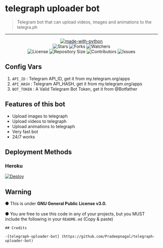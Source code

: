 <h1 align= left>telegraph uploader bot</h1>

> Telegram bot that can upload videos, images and animations to the telegra.ph
----

    
<p align="center">
<a href="https://python.org"><img src="http://forthebadge.com/images/badges/made-with-python.svg" alt="made-with-python"></a>
<br>
    <img src="https://img.shields.io/github/stars/Pradeepnagal/telegraph-uploader-bot?style=for-the-badge" alt="Stars">
    <img src="https://img.shields.io/github/forks/Pradeepnagal/telegraph-uploader-bot?style=for-the-badge" alt="Forks">
    <img src="https://img.shields.io/github/watchers/Pradeepnagal/telegraph-uploader-bot?style=for-the-badge" alt="Watchers"> 
<br>
    <img src="https://img.shields.io/github/license/Pradeepnagal/telegraph-uploader-bot?style=for-the-badge" alt="License">
    <img src="https://img.shields.io/github/repo-size/Pradeepnagal/telegraph-uploader-bot?style=for-the-badge" alt="Repository Size">
    <img src="https://img.shields.io/github/contributors/Pradeepnagal/telegraph-uploader-bot?style=for-the-badge" alt="Contributors">
    <img src="https://img.shields.io/github/issues/Pradeepnagal/telegraph-uploader-bot?style=for-the-badge" alt="Issues">
</p>  


## Config Vars
1. `API_ID` : Telegram API_ID, get it from my.telegram.org/apps
2. `API_HASH` : Telegram API_HASH, get it from my.telegram.org/apps
3. `BOT_TOKEN` : A Valid Telegram Bot Token, get it from @Botfather

## Features of this bot

- Upload images to telegraph
- Upload videos to telegraph
- Upload animations to telegraph
- Very fast bot
- 24/7 works
  
## Deployment Methods

### Heroku

[![Deploy](https://www.herokucdn.com/deploy/button.svg)](https://heroku.com/deploy)
 
## Warning
 ● This is under <b>GNU General Public License v3.0.</b><br><br>
 ● You are free to use this code in any of your projects, but you MUST include the following in your `README.md` (Copy & paste)<br>

```
## Credits
 
-[telegraph-uploader-bot] (https://github.com/Pradeepnagal/telegraph-uploader-bot)

```


   
